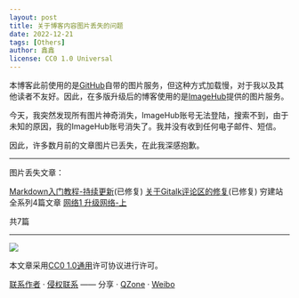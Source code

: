 ```yaml
---
layout: post
title: 关于博客内容图片丢失的问题
date: 2022-12-21
tags: [Others]
author: 鑫鑫
license: CC0 1.0 Universal
---
```


本博客此前使用的是[GitHub](https://github.com)自带的图片服务，但这种方式加载慢，对于我以及其他读者不友好。因此，在多版升级后的博客使用的是[ImageHub](https://www.imagehub.cc)提供的图片服务。

今天，我突然发现所有图片神奇消失，ImageHub账号无法登陆，搜索不到，由于未知的原因，我的ImageHub账号消失了。我并没有收到任何电子邮件、短信。

因此，许多数月前的文章图片已丢失，在此我深感抱歉。

---

图片丢失文章：

[Markdown入门教程-持续更新](/markdown)(已修复) [关于Gitalk评论区的修复](/fix-gitalk/)(已修复) 穷建站全系列4篇文章 [网络1 升级网络-上](/network_1/)

共7篇

---

[![](https://licensebuttons.net/l/zero/1.0/88x31.png)](https://creativecommons.org/publicdomain/zero/1.0/deed.zh)

本文章采用[CC0 1.0通用](https://creativecommons.org/publicdomain/zero/1.0/deed.zh)许可协议进行许可。

[联系作者](mailto:blog@xinxin2021.tk) · [侵权联系](mailto:tort@xinxin2021.tk) —— 分享 · [QZone](https%3A%2F%2Fblog.xinxin2021.tk%2Fimagehub%2F&title=%E5%85%B3%E4%BA%8E%E5%8D%9A%E5%AE%A2%E5%86%85%E5%AE%B9%E5%9B%BE%E7%89%87%E4%B8%A2%E5%A4%B1%E7%9A%84%E9%97%AE%E9%A2%98&site=%E9%91%AB%E5%8D%9A%E5%AE%A2) · [Weibo](https://service.weibo.com/share/share.php?url=https%3A%2F%2Fblog.xinxin2021.tk%2Fimagehub%2F&count=1&title=%E5%85%B3%E4%BA%8E%E5%8D%9A%E5%AE%A2%E5%86%85%E5%AE%B9%E5%9B%BE%E7%89%87%E4%B8%A2%E5%A4%B1%E7%9A%84%E9%97%AE%E9%A2%98&language=zh_cn)
